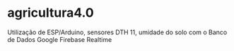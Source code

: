 # agricultura4.0
Utilização de ESP/Arduino, sensores DTH 11, umidade do solo com o Banco de Dados Google Firebase Realtime
